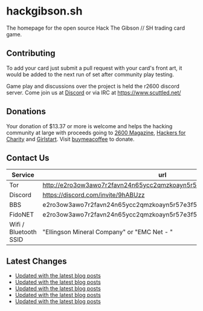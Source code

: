 # hackgibson.sh
The homepage for the open source Hack The Gibson // SH trading card game.


## Contributing

To add your card just submit a pull request with your card's front art, it would be added to the next run of set after community play testing.

Game play and discussions over the project is held the r2600 discord server. Come join us at [Discord](https://discord.com/invite/9hABUzz) or via IRC at https://www.scuttled.net/


## Donations

Your donation of $13.37 or more is welcome and helps the hacking community at large with proceeds going to [2600 Magazine](https://2600.com/), [Hackers for Charity](https://hackersforcharity.org) and [Girlstart](https://girlstart.org).  Visit [buymeacoffee](https://www.buymeacoffee.com/hackgibson.sh) to donate.


## Contact Us

Service | url
-|-
Tor | http://e2ro3ow3awo7r2favn24n65ycc2qmzkoayn5r57e3f56nvjwdcgg32ad.onion
Discord | https://discord.com/invite/9hABUzz
BBS | e2ro3ow3awo7r2favn24n65ycc2qmzkoayn5r57e3f56nvjwdcgg32ad.onion:23
FidoNET | e2ro3ow3awo7r2favn24n65ycc2qmzkoayn5r57e3f56nvjwdcgg32ad.onion:24554
Wifi / Bluetooth SSID | "Ellingson Mineral Company" or "EMC Net - <fidonet address>"

## Latest Changes
<!-- BLOG-POST-LIST:START -->
- [Updated with the latest blog posts](https://github.com/DFW2600/hackgibson.sh/commit/9a639ae6eb8dfdd5f71b7e22145efc5cd7a85302)
- [Updated with the latest blog posts](https://github.com/DFW2600/hackgibson.sh/commit/63fa026126066f8ca2b09e3b5b722dc9f01544b8)
- [Updated with the latest blog posts](https://github.com/DFW2600/hackgibson.sh/commit/d56361cbc4c1bafabc988e9988f7da75fb5bcd57)
- [Updated with the latest blog posts](https://github.com/DFW2600/hackgibson.sh/commit/09a3be8344beee43aab23d3d06091c248502b2a6)
- [Updated with the latest blog posts](https://github.com/DFW2600/hackgibson.sh/commit/e9a37dc957aada71f38e0235bdf7ae4337f2fd68)
<!-- BLOG-POST-LIST:END -->
